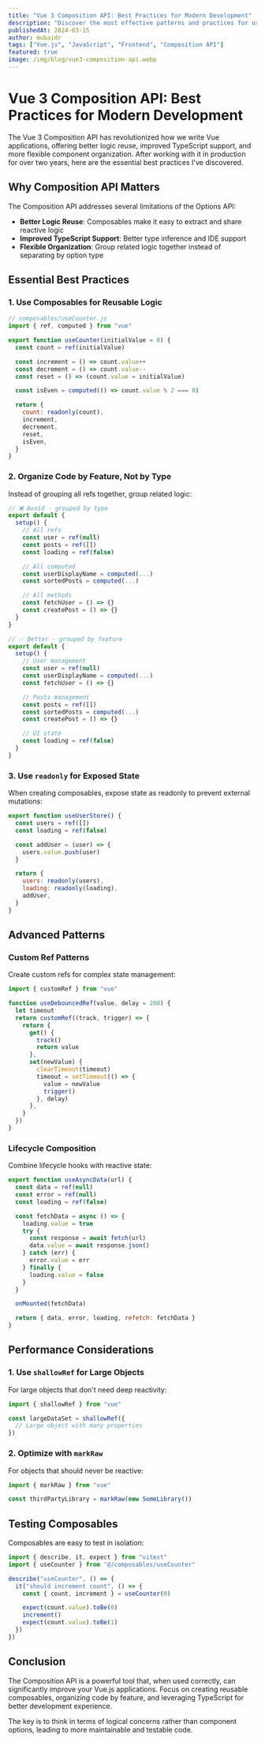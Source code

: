 ```yaml
---
title: "Vue 3 Composition API: Best Practices for Modern Development"
description: "Discover the most effective patterns and practices for using Vue 3's Composition API in production applications."
publishedAt: 2024-03-15
author: mubaidr
tags: ["Vue.js", "JavaScript", "Frontend", "Composition API"]
featured: true
image: /img/blog/vue3-composition-api.webp
---
```


# Vue 3 Composition API: Best Practices for Modern Development

The Vue 3 Composition API has revolutionized how we write Vue applications, offering better logic reuse, improved TypeScript support, and more flexible component organization. After working with it in production for over two years, here are the essential best practices I've discovered.

## Why Composition API Matters

The Composition API addresses several limitations of the Options API:

- **Better Logic Reuse**: Composables make it easy to extract and share reactive logic
- **Improved TypeScript Support**: Better type inference and IDE support
- **Flexible Organization**: Group related logic together instead of separating by option type

## Essential Best Practices

### 1. Use Composables for Reusable Logic

```javascript
// composables/useCounter.js
import { ref, computed } from "vue"

export function useCounter(initialValue = 0) {
  const count = ref(initialValue)

  const increment = () => count.value++
  const decrement = () => count.value--
  const reset = () => (count.value = initialValue)

  const isEven = computed(() => count.value % 2 === 0)

  return {
    count: readonly(count),
    increment,
    decrement,
    reset,
    isEven,
  }
}
```

### 2. Organize Code by Feature, Not by Type

Instead of grouping all refs together, group related logic:

```javascript
// ❌ Avoid - grouped by type
export default {
  setup() {
    // All refs
    const user = ref(null)
    const posts = ref([])
    const loading = ref(false)

    // All computed
    const userDisplayName = computed(...)
    const sortedPosts = computed(...)

    // All methods
    const fetchUser = () => {}
    const createPost = () => {}
  }
}

// ✅ Better - grouped by feature
export default {
  setup() {
    // User management
    const user = ref(null)
    const userDisplayName = computed(...)
    const fetchUser = () => {}

    // Posts management
    const posts = ref([])
    const sortedPosts = computed(...)
    const createPost = () => {}

    // UI state
    const loading = ref(false)
  }
}
```

### 3. Use `readonly` for Exposed State

When creating composables, expose state as readonly to prevent external mutations:

```javascript
export function useUserStore() {
  const users = ref([])
  const loading = ref(false)

  const addUser = (user) => {
    users.value.push(user)
  }

  return {
    users: readonly(users),
    loading: readonly(loading),
    addUser,
  }
}
```

## Advanced Patterns

### Custom Ref Patterns

Create custom refs for complex state management:

```javascript
import { customRef } from "vue"

function useDebouncedRef(value, delay = 200) {
  let timeout
  return customRef((track, trigger) => {
    return {
      get() {
        track()
        return value
      },
      set(newValue) {
        clearTimeout(timeout)
        timeout = setTimeout(() => {
          value = newValue
          trigger()
        }, delay)
      },
    }
  })
}
```

### Lifecycle Composition

Combine lifecycle hooks with reactive state:

```javascript
export function useAsyncData(url) {
  const data = ref(null)
  const error = ref(null)
  const loading = ref(false)

  const fetchData = async () => {
    loading.value = true
    try {
      const response = await fetch(url)
      data.value = await response.json()
    } catch (err) {
      error.value = err
    } finally {
      loading.value = false
    }
  }

  onMounted(fetchData)

  return { data, error, loading, refetch: fetchData }
}
```

## Performance Considerations

### 1. Use `shallowRef` for Large Objects

For large objects that don't need deep reactivity:

```javascript
import { shallowRef } from "vue"

const largeDataSet = shallowRef({
  // Large object with many properties
})
```

### 2. Optimize with `markRaw`

For objects that should never be reactive:

```javascript
import { markRaw } from "vue"

const thirdPartyLibrary = markRaw(new SomeLibrary())
```

## Testing Composables

Composables are easy to test in isolation:

```javascript
import { describe, it, expect } from "vitest"
import { useCounter } from "@/composables/useCounter"

describe("useCounter", () => {
  it("should increment count", () => {
    const { count, increment } = useCounter(0)

    expect(count.value).toBe(0)
    increment()
    expect(count.value).toBe(1)
  })
})
```

## Conclusion

The Composition API is a powerful tool that, when used correctly, can significantly improve your Vue.js applications. Focus on creating reusable composables, organizing code by feature, and leveraging TypeScript for better development experience.

The key is to think in terms of logical concerns rather than component options, leading to more maintainable and testable code.
